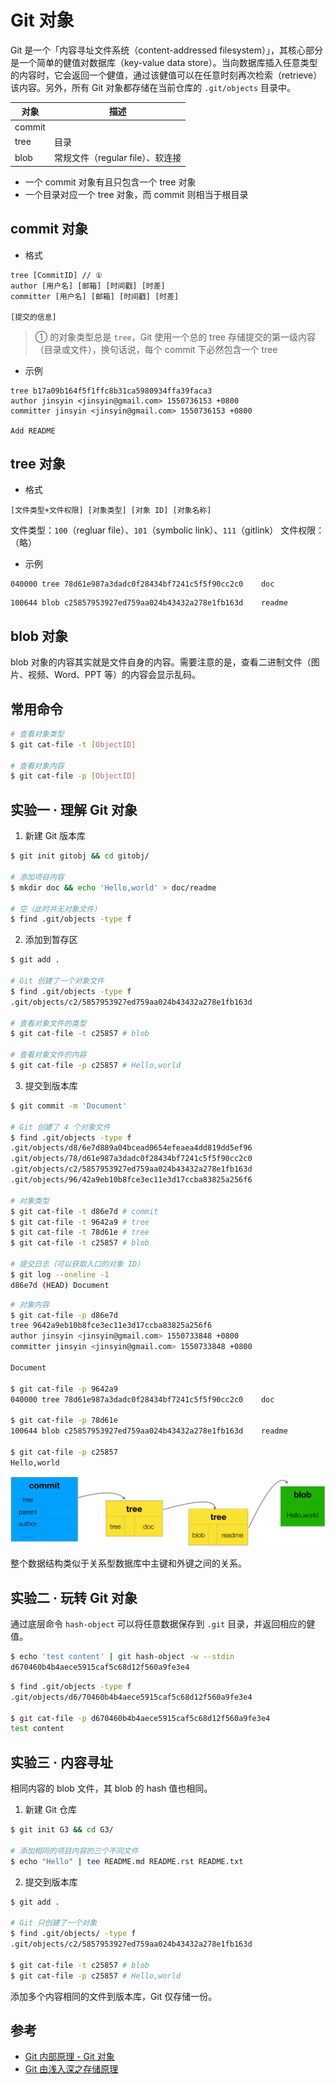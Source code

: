 # Git 对象

Git 是一个「内容寻址文件系统（content-addressed filesystem）」，其核心部分是一个简单的健值对数据库（key-value data store）。当向数据库插入任意类型的内容时，它会返回一个健值，通过该健值可以在任意时刻再次检索（retrieve）该内容。另外，所有 Git 对象都存储在当前仓库的 `.git/objects` 目录中。

| 对象   | 描述                             |
| ------ | -------------------------------- |
| commit |                                  |
| tree   | 目录                             |
| blob   | 常规文件（regular file）、软连接 |

* 一个 commit 对象有且只包含一个 tree 对象
* 一个目录对应一个 tree 对象，而 commit 则相当于根目录

## commit 对象

* 格式

```plain
tree [CommitID] // ①
author [用户名] [邮箱] [时间戳] [时差]
committer [用户名] [邮箱] [时间戳] [时差]

[提交的信息]
```

> ① 的对象类型总是 `tree`，Git 使用一个总的 tree 存储提交的第一级内容（目录或文件），换句话说，每个 commit 下必然包含一个 tree

* 示例

```plain
tree b17a09b164f5f1ffc8b31ca5980934ffa39faca3
author jinsyin <jinsyin@gmail.com> 1550736153 +0800
committer jinsyin <jinsyin@gmail.com> 1550736153 +0800

Add README
```

## tree 对象

* 格式

```plain
[文件类型+文件权限] [对象类型] [对象 ID] [对象名称]
```

文件类型：`100`（regluar file）、`101`（symbolic link）、`111`（gitlink）
文件权限：（略）

* 示例

```plain
040000 tree 78d61e987a3dadc0f28434bf7241c5f5f90cc2c0    doc
```

```plain
100644 blob c25857953927ed759aa024b43432a278e1fb163d    readme
```

## blob 对象

blob 对象的内容其实就是文件自身的内容。需要注意的是，查看二进制文件（图片、视频、Word、PPT 等）的内容会显示乱码。

## 常用命令

```sh
# 查看对象类型
$ git cat-file -t [ObjectID]

# 查看对象内容
$ git cat-file -p [ObjectID]
```

## 实验一 · 理解 Git 对象

1. 新建 Git 版本库

```sh
$ git init gitobj && cd gitobj/

# 添加项目内容
$ mkdir doc && echo 'Hello,world' > doc/readme

# 空（此时并无对象文件）
$ find .git/objects -type f
```

2. 添加到暂存区

```sh
$ git add .

# Git 创建了一个对象文件
$ find .git/objects -type f
.git/objects/c2/5857953927ed759aa024b43432a278e1fb163d

# 查看对象文件的类型
$ git cat-file -t c25857 # blob

# 查看对象文件的内容
$ git cat-file -p c25857 # Hello,world
```

3. 提交到版本库

```sh
$ git commit -m 'Document'

# Git 创建了 4 个对象文件
$ find .git/objects -type f
.git/objects/d8/6e7d889a04bcead0654efeaea4dd819dd5ef96
.git/objects/78/d61e987a3dadc0f28434bf7241c5f5f90cc2c0
.git/objects/c2/5857953927ed759aa024b43432a278e1fb163d
.git/objects/96/42a9eb10b8fce3ec11e3d17ccba83825a256f6

# 对象类型
$ git cat-file -t d86e7d # commit
$ git cat-file -t 9642a9 # tree
$ git cat-file -t 78d61e # tree
$ git cat-file -t c25857 # blob

# 提交日志（可以获取入口的对象 ID）
$ git log --oneline -1
d86e7d (HEAD) Document
```

```sh
# 对象内容
$ git cat-file -p d86e7d
tree 9642a9eb10b8fce3ec11e3d17ccba83825a256f6
author jinsyin <jinsyin@gmail.com> 1550733848 +0800
committer jinsyin <jinsyin@gmail.com> 1550733848 +0800

Document

$ git cat-file -p 9642a9
040000 tree 78d61e987a3dadc0f28434bf7241c5f5f90cc2c0    doc

$ git cat-file -p 78d61e
100644 blob c25857953927ed759aa024b43432a278e1fb163d    readme

$ git cat-file -p c25857
Hello,world
```

![Demo](-/object-demo.png)

整个数据结构类似于关系型数据库中主键和外键之间的关系。

## 实验二 · 玩转 Git 对象

通过底层命令 `hash-object` 可以将任意数据保存到 `.git` 目录，并返回相应的健值。

```sh
$ echo 'test content' | git hash-object -w --stdin
d670460b4b4aece5915caf5c68d12f560a9fe3e4
```

```sh
$ find .git/objects -type f
.git/objects/d6/70460b4b4aece5915caf5c68d12f560a9fe3e4

$ git cat-file -p d670460b4b4aece5915caf5c68d12f560a9fe3e4
test content
```

## 实验三 · 内容寻址

相同内容的 blob 文件，其 blob 的 hash 值也相同。

1. 新建 Git 仓库

```sh
$ git init G3 && cd G3/

# 添加相同的项目内容的三个不同文件
$ echo "Hello" | tee README.md README.rst README.txt
```

2. 提交到版本库

```sh
$ git add .

# Git 只创建了一个对象
$ find .git/objects/ -type f
.git/objects/c2/5857953927ed759aa024b43432a278e1fb163d

$ git cat-file -t c25857 # blob
$ git cat-file -p c25857 # Hello,world
```

添加多个内容相同的文件到版本库，Git 仅存储一份。

## 参考

* [Git 内部原理 - Git 对象](https://git-scm.com/book/zh/v2/Git-%E5%86%85%E9%83%A8%E5%8E%9F%E7%90%86-Git-%E5%AF%B9%E8%B1%A1)
* [Git 由浅入深之存储原理](https://zhuanlan.zhihu.com/p/25989135)
